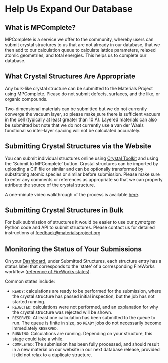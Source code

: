 # Help Us Expand Our Database

## What is MPComplete?

MPComplete is a service we offer to the community, whereby users can submit crystal structures to us that are not already in our database, that we then add to our calculation queue to calculate lattice parameters, relaxed atomic geometries, and total energies. This helps us to complete our database.

## What Crystal Structures Are Appropriate

Any bulk-like crystal structure can be submitted to the Materials Project using MPComplete. Please do not submit defects, surfaces, and the like, or organic compounds.

Two-dimensional materials can be submitted but we do not currently converge the vacuum layer, so please make sure there is sufficient vacuum in the cell (typically at least greater than 10 Å). Layered materials can also be submitted but note that we do not currently use a van der Waals functional so inter-layer spacing will not be calculated accurately.

## Submitting Crystal Structures via the Website

You can submit individual structures online using [Crystal Toolkit](crystal-toolkit.html) and using the 'Submit to MPComplete' button. Crystal structures can be imported by uploading a CIF file or similar and can be optionally transformed by substituting atomic species or similar before submission. Please make sure to enter any comments or references as appropriate so that we can properly attribute the source of the crystal structure. 

A one-minute video walkthrough of the process is available [here](https://www.youtube.com/watch?v=4c8MZdD0L3c).

## Submitting Crystal Structures in Bulk

For bulk submission of structures it would be easier to use our *pymatgen* Python code and API to submit structures. Please contact us for detailed instructions at feedback@materialsproject.org

## Monitoring the Status of Your Submissions

On your [Dashboard](https://materialsproject.org/dashboard), under Submitted Structures, each structure entry has a status label that corresponds to the 'state' of a corresponding FireWorks workflow ([reference of FireWorks states](https://materialsproject.github.io/fireworks/reference.html/)).

Common states include:

* `READY`: calculations are ready to be performed for the submission, where the crystal structure has passed initial inspection, but the job has not started running.
* `REJECTED`: calculations were not performed, and an explanation for why the crystal structure was rejected will be shown.
* `RESERVED`: At least one calculation has been submitted to the queue to run. The queue is finite in size, so `READY` jobs do not necessarily become immediately `RESERVED`.
* `RUNNING`: Calculations are running. Depending on your structure, this stage could take a while.
* `COMPLETED`: The submission has been fully processed, and should result in a new material on our website in our next database release, provided it did not relax to a duplicate structure.
